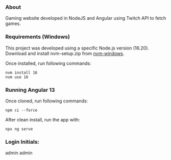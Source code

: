 ### About
Gaming website developed in NodeJS and Angular using Twitch API to fetch games.

### Requirements (Windows)

This project was developed using a specific Node.js version (16.20).  
Download and install nvm-setup.zip from [nvm-windows](https://github.com/coreybutler/nvm-windows/releases).

Once installed, run following commands: 
```
nvm install 16
nvm use 16
```

### Running Angular 13

Once cloned, run following commands: 
```
npm ci --force
```

After clean install, run the app with: 
```
npx ng serve
```

### Login Initials:
admin
admin
